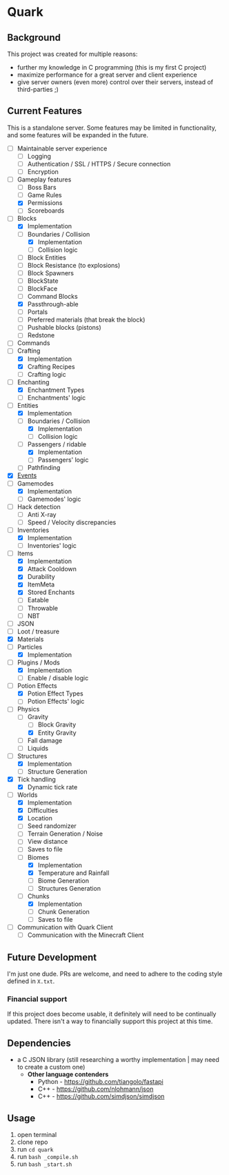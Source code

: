 # Quark
## Background
This project was created for multiple reasons:
- further my knowledge in C programming (this is my first C project)
- maximize performance for a great server and client experience
- give server owners (even more) control over their servers, instead of third-parties ;)

## Current Features
This is a standalone server. Some features may be limited in functionality, and some features will be expanded in the future.

- [ ] Maintainable server experience
  - [ ] Logging
  - [ ] Authentication / SSL / HTTPS / Secure connection
  - [ ] Encryption
- [ ] Gameplay features
  - [ ] Boss Bars
  - [ ] Game Rules
  - [x] Permissions
  - [ ] Scoreboards
- [ ] Blocks
  - [x] Implementation
  - [ ] Boundaries / Collision
    - [x] Implementation
    - [ ] Collision logic
  - [ ] Block Entities
  - [ ] Block Resistance (to explosions)
  - [ ] Block Spawners
  - [ ] BlockState
  - [ ] BlockFace
  - [ ] Command Blocks
  - [x] Passthrough-able
  - [ ] Portals
  - [ ] Preferred materials (that break the block)
  - [ ] Pushable blocks (pistons)
  - [ ] Redstone
- [ ] Commands
- [ ] Crafting
  - [x] Implementation
  - [x] Crafting Recipes
  - [ ] Crafting logic
- [ ] Enchanting
  - [x] Enchantment Types
  - [ ] Enchantments' logic
- [ ] Entities
  - [x] Implementation
  - [ ] Boundaries / Collision
    - [x] Implementation
    - [ ] Collision logic
  - [ ] Passengers / ridable
    - [x] Implementation
    - [ ] Passengers' logic
  - [ ] Pathfinding
- [x] [Events](https://github.com/RandomHashTags/quark/tree/main/quark/events)
- [ ] Gamemodes
  - [x] Implementation
  - [ ] Gamemodes' logic
- [ ] Hack detection
  - [ ] Anti X-ray
  - [ ] Speed / Velocity discrepancies
- [ ] Inventories
  - [x] Implementation
  - [ ] Inventories' logic
- [ ] Items
  - [x] Implementation
  - [x] Attack Cooldown
  - [x] Durability
  - [x] ItemMeta
  - [x] Stored Enchants
  - [ ] Eatable
  - [ ] Throwable
  - [ ] NBT
- [ ] JSON
- [ ] Loot / treasure
- [x] Materials
- [ ] Particles
  - [x] Implementation
- [ ] Plugins / Mods
  - [x] Implementation
  - [ ] Enable / disable logic
- [ ] Potion Effects
  - [x] Potion Effect Types
  - [ ] Potion Effects' logic
- [ ] Physics
  - [ ] Gravity
    - [ ] Block Gravity
    - [x] Entity Gravity
  - [ ] Fall damage
  - [ ] Liquids
- [ ] Structures
  - [x] Implementation
  - [ ] Structure Generation
- [x] Tick handling
  - [x] Dynamic tick rate
- [ ] Worlds
  - [x] Implementation
  - [x] Difficulties
  - [x] Location
  - [ ] Seed randomizer
  - [ ] Terrain Generation / Noise
  - [ ] View distance
  - [ ] Saves to file
  - [ ] Biomes
    - [x] Implementation
    - [x] Temperature and Rainfall
    - [ ] Biome Generation
    - [ ] Structures Generation
  - [ ] Chunks
    - [x] Implementation
    - [ ] Chunk Generation
    - [ ] Saves to file
- [ ] Communication with Quark Client
  - [ ] Communication with the Minecraft Client

## Future Development
I'm just one dude. PRs are welcome, and need to adhere to the coding style defined in `X.txt`.
### Financial support
If this project does become usable, it definitely will need to be continually updated. There isn't a way to financially support this project at this time.

## Dependencies
* a C JSON library (still researching a worthy implementation | may need to create a custom one)
  - **Other language contenders**
    - Python - https://github.com/tiangolo/fastapi
    - C++ - https://github.com/nlohmann/json
    - C++ - https://github.com/simdjson/simdjson

## Usage
1. open terminal
2. clone repo
3. run `cd quark`
4. run `bash _compile.sh`
5. run `bash _start.sh`
